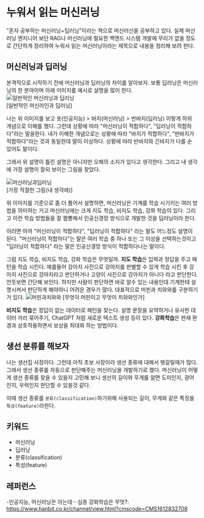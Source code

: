 # 누워서 읽는 머신러닝

"혼자 공부하는 머신러닝+딥러닝"이라는 책으로 머신러신을 공부하고 있다.
실제 머신러닝 엔지니어 보단 RAG나 머신러닝에 필요한 백엔드 시스템 개발에 무리가 없을 정도로 간단하게 정리하여 누워서 읽는 머신러닝이라는 제목으로 내용을 정리해 보려 한다.

## 머신러닝과 딥러닝

본격적으로 시작하기 전에 머신러닝과 딥러닝의 차이를 알아보자. 보통 딥러닝은 머신러닝의 한 분야이며 아래 이미지를 예시로 설명을 많이 한다.
![일반적인 머신러닝과 딥러닝](https://hongong.hanbit.co.kr/wp-content/uploads/2021/08/03-%EC%9D%B8%EA%B3%B5%EC%A7%80%EB%8A%A5-%EB%A8%B8%EC%8B%A0%EB%9F%AC%EB%8B%9D-%EB%94%A5%EB%9F%AC%EB%8B%9D.png)  
[일반적인 머신러인과 딥러닝]

나는 위 이미지를 보고 옷(인공지능) > 바지(머신러닝) > 반바지(딥러닝) 이렇게 하위 개념으로 이해를 했다. 그런데 상황에 따라 "머신러닝이 적합하다", "딥러닝이 적합하다"라는 말을한다. 내가 이해한 개념으로는 상황에 따라 "바지가 적합하다", "반바지가 적합하다"라는 것과 동일한데 말이 이상하다. 상황에 따라 반바지와 긴바지가 다를 순 있어도 말이다.

그래서 위 설명이 틀린 설명은 아니지만 오해의 소지가 있다고 생각한다. 그리고 내 생각에 가장 설명이 잘되 보이는 그림을 찾았다.

![머신러닝과딥러닝](https://www.hanbit.co.kr/data/editor/20211108095913_zswcuncr.jpg)  
[가장 적절한 그림(내 생각에)]

위 이미지를 기준으로 좀 더 풀어서 설명하면, 머신러닝은 기계를 학습 시기키는 여러 방법을 의미하는 거고 머신러닝에는 크게 지도 학습, 비지도 학습, 강화 학습이 있다. 그리고 이런 학습 방법들을 잘 짬뽕해서 인공신경망 방식으로 개발한 것을 딥러닝이라 한다.

이러면 아까 "머신러닝이 적합하다", "딥러닝이 적합하다" 라는 말도 어느정도 설명이 된다. "머신러닝이 적합하다"는 말은 여러 학습 중 하나 또는 그 이상을 선택하는것이고 "딥러닝이 적합하다" 라는 말은 인공신경망 방식이 적합하다나는 말이다.

그럼 지도 학습, 비지도 학습, 강화 학습은 무엇일까. **지도 학습**은 입력과 정답을 주고 패턴을 학습 시킨다. 예를들어 강아지 사진으로 강아지를 판별할 수 있게 학습 시킨 후 강아지 사진으로 강아지라고 판단하거나 고양이 사진으로 강아지가 아니다 라고 판단한다. 언듯보면 간단해 보인다. 하지만 사람이 판단하면 바로 알수 있는 내용인데 기계한테 설명시켜서 판단하게 해야하니 어려운 경우가 많다. 대표적으로 머핀과 치와와를 구분하기가 있다.
![머핀과치와와](https://newsimg.hankookilbo.com/2016/03/15/201603151461052829_2.jpg)
[무엇이 머핀이고 무엇이 치와와인가]

**비지도 학습**은 정답이 없는 데이터로 패턴을 찾는다. 설명 문장을 요약하거나 유사한 데이터 끼리 묶어주기, ChatGPT 처럼 새로운 텍스트 생성 등이 있다. **강화학습**은 현재 환경과 상호작용하면서 보상을 최대화 하는 방법이다.

## 생선 분류를 해보자

나는 생선집 사장이다.
그런데 아직 초보 사장이라 생선 종류에 대해서 헷갈릴때가 많다.
그래서 생선 종류를 자동으로 판단해주는 머신러닝을 개발하기로 했다.
머신러닝이 어떻게 생선 종류를 찾을 수 있을지 고민해 보니 생선의 길이와 무게를 알면 도미인지, 광어인지, 우럭인지 판단할 수 있을것 같다.

이때 생선 종류를 `분류(classification)`하기위해 사용되는 길이, 무게와 같은 특징을 `특성(feature)`라한다.

## 키워드

- 머신러닝
- 딥러닝
- 분류(classification)
- 특성(feature)

## 레퍼런스

-인공지능, 머신러닝은 아는데⋯심층 강화학습은 무엇?:  <https://www.hanbit.co.kr/channel/view.html?cmscode=CMS1612832708>
